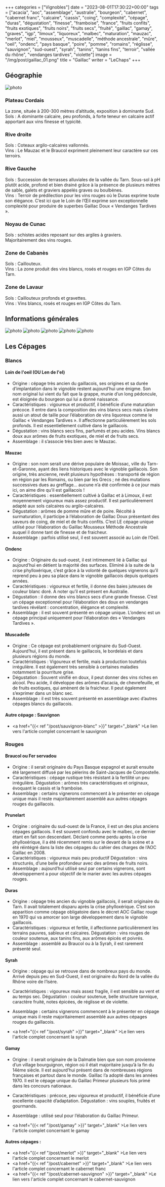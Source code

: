 +++
categories = ["Vignobles"]
date = "2023-08-01T17:30:22+00:00"
tags = ["acacia", "aoc", "assemblage", "australie", "bourgeon", "cabernet", "cabernet franc", "calcaire", "cassis", "coing", "complexité", "cépage", "duras", "dégustation", "finesse", "framboise", "france", "fruits confits", "fruits exotiques", "fruits noirs", "fruits secs", "fruité", "gaillac", "gamay", "graves", "igp", "limoux", "liquoreux", "malbec", "maturation", "mauzac", "merlot", "miel", "mousseux", "muscadelle", "méthode ancestrale", "mûre", "oeil", "ondenc", "pays basque", "poire", "pomme", "romains", "réglisse", "sauvignon", "sud-ouest", "syrah", "tanins", "tanins fins", "terroir", "vallée du rhône", "vendanges tardives", "violette"] 
image = "/img/post/gaillac_01.png"
title = "Gaillac"
writer = "LeChaps"
+++

## Géographie

![photo][1]

### Plateau Cordais
La zone, située à 200-300 mètres d’altitude, exposition à dominante Sud.  
Sols : A dominante calcaire, peu profonds, à forte teneur en calcaire actif apportant aux vins finesse et typicité.

### Rive droite
Sols : Coteaux argilo-calcaires vallonnés.  
Vins : Le Mauzac et le Braucol expriment pleinement leur caractère sur ces terroirs.

### Rive Gauche
Sols : Succession de terrasses alluviales de la vallée du Tarn. Sous-sol à pH plutôt acide, profond et bien drainé grâce à la présence de plusieurs mètres de sable, galets et graviers appelés graves ou boulbènes.  
Vins : Terroir de prédilection pour les vins rouges où le Duras exprime toute son élégance. C’est ici que le Loin de l’Œil exprime son exceptionnelle complexité pour produire de superbes Gaillac Doux « Vendanges Tardives ».

### Noyau de Cunac
Sols : schistes acides reposant sur des argiles à graviers.  
Majoritairement des vins rouges.

### Zone de Cabanès
Sols : Caillouteux.  
Vins : La zone produit des vins blancs, rosés et rouges en IGP Côtes du Tarn.

### Zone de Lavaur
Sols : Caillouteux profonds et gravettes.  
Vins : Vins blancs, rosés et rouges en IGP Côtes du Tarn.

## Informations générales

![photo][2]
![photo][3]
![photo][4]
![photo][5]
![photo][6]

## Les Cépages 

### Blancs

#### Loin de l'oeil (OU Len de l'el)
* Origine : cépage très ancien du gaillacois, ses origines et sa durée d’implantation dans le vignoble restent aujourd’hui une énigme. Son nom original lui vient du fait que la grappe, munie d’un long pédoncule, est éloignée du bourgeon qui lui a donné naissance.
* Caractéristiques : vigoureux et productif, il bénéficie d’une maturation précoce. Il entre dans la composition des vins blancs secs mais s’avère aussi un atout de taille pour l’élaboration de vins liquoreux comme le Gaillac « Vendanges Tardives ». Il affectionne particulièrement les sols profonds. Il est essentiellement cultivé dans le gaillacois.
* Dégustation : vins blancs secs fins, parfumés et peu acides. Vins blancs doux aux arômes de fruits exotiques, de miel et de fruits secs.
* Assemblage : il s’associe très bien avec le Mauzac.

#### Mauzac
* Origine : son nom serait une dérive populaire de Moissac, ville du Tarn-et-Garonne, ayant des liens historiques avec le vignoble gaillacois. Son origine, très ancienne, revêt plusieurs hypothèses : transporté de région en région par les Romains, ou bien par les Grecs ; né des mutations successives dues au greffage… aucune n’a été confirmée à ce jour mais ici, on aime dire qu’il est gaillacois !
* Caractéristiques : essentiellement cultivé à Gaillac et à Limoux, il est moyennement vigoureux mais assez productif. Il est particulièrement adapté aux sols calcaires ou argilo-calcaires.
* Dégustation : arômes de pomme mûre et de poire. Récolté à surmaturation, il participe à l’élaboration de Gaillac Doux présentant des saveurs de coing, de miel et de fruits confits. C’est LE cépage unique utilisé pour l’élaboration du Gaillac Mousseux Méthode Ancestrale auquel il donne tant de finesse et de fraicheur.
* Assemblage : parfois utilisé seul, il est souvent associé au Loin de l’Oeil.

#### Ondenc
* Origine : Originaire du sud-ouest, il est intimement lié à Gaillac qui aujourd’hui en détient la majorité des surfaces. Eliminé à la suite de la crise phylloxérique, c’est grâce à la volonté de quelques vignerons qu’il reprend peu à peu sa place dans le vignoble gaillacois depuis quelques années.
* Caractéristiques : vigoureux et fertile, il donne des baies juteuses de couleur blanc doré. A noter qu’il est présent en Australie.
* Dégustation : il donne des vins blancs secs d’une grande finesse. C’est un cépage exceptionnel pour l’élaboration des doux en vendanges tardives révélant : concentration, élégance et complexité.
* Assemblage : il est souvent présenté en cépage unique. L’ondenc est un cépage principal uniquement pour l’élaboration des « Vendanges Tardives ».


#### Muscadelle
* Origine : Ce cépage est probablement originaire du Sud-Ouest. Aujourd’hui, il est présent dans le gaillacois, le bordelais et dans plusieurs régions du monde.
* Caractéristiques : Vigoureux et fertile, mais à production toutefois irrégulière. Il est également très sensible à certaines maladies notamment la pourriture grise.
* Dégustation : Souvent vinifié en doux, il peut donner des vins riches en alcool. Peu acide, il développe des arômes d’acacia, de chevrefeuille, et de fruits exotiques, qui amènent de la fraicheur. Il peut également s’exprimer dans un blanc sec.
* Assemblage : il est très souvent présenté en assemblage avec d’autres cépages blancs du gaillacois.

#### Autre cépage : Sauvignon

* <a href="{{< ref "/post/sauvignon-blanc" >}}" target="_blank" >Le lien vers l'article complet concernant le sauvignon</a>

### Rouges

#### Braucol ou Fer servadou
* Origine : il serait originaire du Pays Basque espagnol et aurait ensuite été largement diffusé par les pèlerins de Saint-Jacques de Compostelle.
* Caractéristiques : cépage rustique très résistant à la fertilité un peu irrégulière.
Dégustation : arômes très caractéristiques et originaux, évoquant le cassis et la framboise.
* Assemblage : certains vignerons commencent à le présenter en cépage unique mais il reste majoritairement assemblé aux autres cépages rouges du gaillacois.

#### Prunelart
* Origine : originaire du sud-ouest de la France, il est un des plus anciens cépages gaillacois. Il est souvent confondu avec le malbec, ce dernier étant en fait son descendant. Déclaré comme perdu après la crise phylloxérique, il a été récemment remis sur le devant de la scène et a été réintégré dans la liste des cépages du cahier des charges de l’AOC Gaillac en 2008.
* Caractéristiques : vigoureux mais peu productif
Dégustation : vins structurés, d’une belle profondeur avec des arômes de fruits noirs.
* Assemblage : aujourd’hui utilisé seul par certains vignerons, sont développement a pour objectif de le marier avec les autres cépages rouges.

#### Duras
* Origine : cépage très ancien du vignoble gaillacois, il serait originaire du Tarn. Il avait totalement disparu après la crise phylloxérique. C’est son apparition comme cépage obligatoire dans le décret AOC Gaillac rouge en 1970 qui va amorcer son large développement dans le vignoble gaillacois.
* Caractéristiques : vigoureux et fertile, il affectionne particulièrement les terrains pauvres, sableux et calcaires.
Dégustation : vins rouges de couleur soutenue, aux tanins fins, aux arômes épicés et poivrés.
* Assemblage : assemblé au Braucol ou à la Syrah, il est rarement présenté seul.

#### Syrah
* Origine : cépage qui se retrouve dans de nombreux pays du monde. Arrivé depuis peu en Sud-Ouest, il est originaire du Nord de la vallée du Rhône voire de l’Isère.
* Caractéristiques : vigoureux mais assez fragile, il est sensible au vent et au temps sec.
Dégustation : couleur soutenue, belle structure tannique, caractère fruité, notes épicées, de réglisse et de violette.
* Assemblage : certains vignerons commencent à le présenter en cépage unique mais il reste majoritairement assemblé aux autres cépages rouges du gaillacois.

* <a href="{{< ref "/post/syrah" >}}" target="_blank" >Le lien vers l'article complet concernant la syrah</a>

#### Gamay
* Origine : il serait originaire de la Dalmatie bien que son nom provienne d’un village bourguignon, région où il était majoritaire jusqu’à la fin du 14ème siècle. Il est aujourd’hui présent dans de nombreuses régions françaises et partout dans le monde. Gaillac l’a adopté dans les années 1970. Il est le cépage unique du Gaillac Primeur plusieurs fois primé dans les concours nationaux.
* Caractéristiques : précoce, peu vigoureux et productif, il bénéficie d’une excellente capacité d’adaptation.
Dégustation : vins souples, fruités et gourmands.
* Assemblage : utilisé seul pour l’élaboration du Gaillac Primeur.

* <a href="{{< ref "/post/gamay" >}}" target="_blank" >Le lien vers l'article complet concernant le gamay</a>

#### Autres cépages : 
* <a href="{{< ref "/post/merlot" >}}"  target="_blank" >Le lien vers l'article complet concernant le merlot</a>
* <a href="{{< ref "/post/cabernet" >}}" target="_blank" >Le lien vers l'article complet concernant le cabernet franc</a>
* <a href="{{< ref "/post/cabernet-sauvignon" >}}" target="_blank" >Le lien vers l'article complet concernant le cabernet-sauvignon</a>

[1]: /img/post/gaillac_01.png
[2]: /img/post/gaillac_02.png
[3]: /img/post/gaillac_03.png
[4]: /img/post/gaillac_04.png
[5]: /img/post/gaillac_05.png
[6]: /img/post/gaillac_06.png

